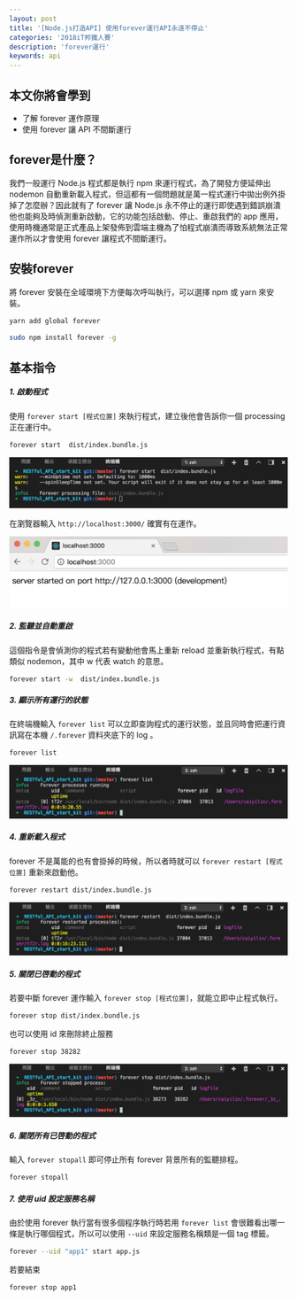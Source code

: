 ```yaml
---
layout: post
title: '[Node.js打造API] 使用forever運行API永遠不停止'
categories: '2018iT邦鐵人賽'
description: 'forever運行'
keywords: api
---
```


## 本文你將會學到
- 了解 forever 運作原理
- 使用 forever 讓 API 不間斷運行

## forever是什麼？
我們一般運行 Node.js 程式都是執行 npm 來運行程式，為了開發方便延伸出 nodemon 自動重新載入程式，但這都有一個問題就是萬一程式運行中拋出例外掛掉了怎麼辦？因此就有了 forever 讓 Node.js 永不停止的運行即使遇到錯誤崩潰他也能夠及時偵測重新啟動，它的功能包括啟動、停止、重啟我們的 app 應用，使用時機通常是正式產品上架發佈到雲端主機為了怕程式崩潰而導致系統無法正常運作所以才會使用 forever 讓程式不間斷運行。

## 安裝forever

將 forever 安裝在全域環境下方便每次呼叫執行，可以選擇 npm 或 yarn 來安裝。

```bash
yarn add global forever
```

```bash
sudo npm install forever -g
```

## 基本指令

##### 1. 啟動程式
使用 `forever start [程式位置]` 來執行程式，建立後他會告訴你一個 processing 正在運行中。

```bash
forever start  dist/index.bundle.js
```

<img src="/images/posts/it2018/img1070117-1.png">

在瀏覽器輸入 `http://localhost:3000/` 確實有在運作。

<img src="/images/posts/it2018/img1070117-2.png">

##### 2. 監聽並自動重啟
這個指令是會偵測你的程式若有變動他會馬上重新 reload 並重新執行程式，有點類似 nodemon，其中 w 代表 watch 的意思。

```bash
forever start -w  dist/index.bundle.js
```

##### 3. 顯示所有運行的狀態
在終端機輸入 `forever list` 可以立即查詢程式的運行狀態，並且同時會把運行資訊寫在本機 `/.forever` 資料夾底下的 log 。

```bash
forever list
```

<img src="/images/posts/it2018/img1070117-3.png">

##### 4. 重新載入程式
forever 不是萬能的也有會掛掉的時候，所以者時就可以 `forever restart [程式位置]` 重新來啟動他。

```bash
forever restart dist/index.bundle.js
```

<img src="/images/posts/it2018/img1070117-4.png">

##### 5. 關閉已啓動的程式
若要中斷 forever 運作輸入 `forever stop [程式位置]`，就能立即中止程式執行。

```bash
forever stop dist/index.bundle.js
```

也可以使用 id 來刪除終止服務

```bash
forever stop 38282
```

<img src="/images/posts/it2018/img1070117-5.png">

##### 6. 關閉所有已啓動的程式
輸入 `forever stopall` 即可停止所有 forever 背景所有的監聽排程。

```bash
forever stopall
```

##### 7. 使用 uid 設定服務名稱
由於使用 forever 執行當有很多個程序執行時若用 `forever list` 會很難看出哪一條是執行哪個程式，所以可以使用 `--uid` 來設定服務名稱類是一個 tag 標籤。

```bash
forever --uid "app1" start app.js
```

若要結束

```bash
forever stop app1
```

